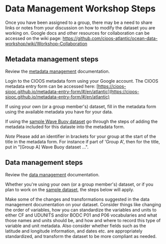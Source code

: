 
# Data Management Workshop Steps

Once you have been assigned to a group, there may be a need to share links or notes from your discussion on how to modify the dataset you are working on. Google docs and other resources for collaboration can be accessed on the wiki page:
https://github.com/cioos-atlantic/ocean-data-workshop/wiki/Workshop-Collaboration

## Metadata management steps

Review the [metadata management](METADATA_MANAGEMENT.md) documentation.

Login to the CIOOS metadata form using your Google account. The CIOOS metadata entry form can be accessed here:
[https://cioos-siooc.github.io/metadata-entry-form/#/en/atlantic](https://cioos-siooc.github.io/metadata-entry-form/#/en/atlantic)

If using your own (or a group member's) dataset, fill in the metadata form using the available metadata you have for your data.

If using the [sample Wave Buoy dataset](SAMPLE_DATA.md) go through the steps of adding the metadata included for this dataste into the metadata form.

*Note* Please add an identifier in brackets for your group at the start of the title in the metadata form. For instance if part of 'Group A', then for the title, put in "[Group A] Wave Buoy dataset ...".

## Data management steps

Review the [data management](DATA_MANAGEMENT.md) documentation.

Whether you're using your own (or a group member's) dataset, or if you plan to work on the [sample dataset](sample_data/wave_buoy_raw_data_sample.csv), the steps below will apply.

Make some of the changes and transformations suggested in the data management documentation on your dataset. Consider things like changing the order of variables, how you can standardize the variables and units to either CF and UDUNITS and/or BODC P01 and P06 vocabularies and what those names and units should be, and how and where to record this type of variable and unit metadata. Also consider whether fields such as the latitude and longitude information, and dates etc. are appropriately standardized, and transform the dataset to be more compliant as needed.
